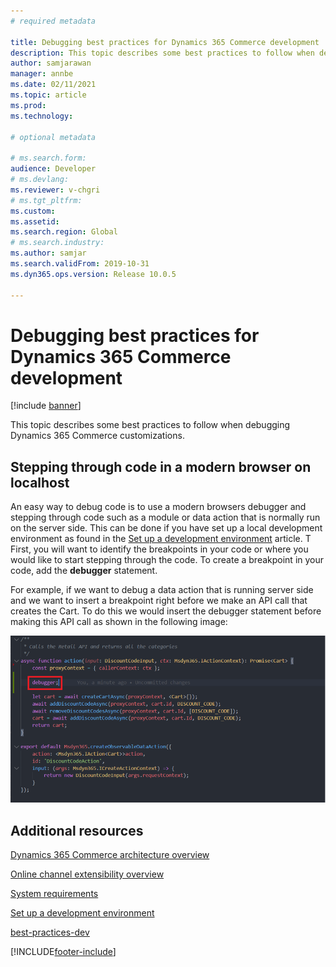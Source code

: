 ```yaml
---
# required metadata

title: Debugging best practices for Dynamics 365 Commerce development 
description: This topic describes some best practices to follow when debugging Dynamics 365 Commerce customizations.  
author: samjarawan
manager: annbe
ms.date: 02/11/2021
ms.topic: article
ms.prod: 
ms.technology: 

# optional metadata

# ms.search.form: 
audience: Developer
# ms.devlang: 
ms.reviewer: v-chgri
# ms.tgt_pltfrm: 
ms.custom: 
ms.assetid: 
ms.search.region: Global
# ms.search.industry: 
ms.author: samjar
ms.search.validFrom: 2019-10-31
ms.dyn365.ops.version: Release 10.0.5

---
```

# Debugging best practices for Dynamics 365 Commerce development 

[!include [banner](../includes/banner.md)]

This topic describes some best practices to follow when debugging Dynamics 365 Commerce customizations. 


## Stepping through code in a modern browser on localhost
An easy way to debug code is to use a modern browsers debugger and stepping through code such as a module or data action that is normally run on the server side.  This can be done if you have set up a local development environment as found in the [Set up a development environment](setup-dev-environment.md) article.
T
First, you will want to identify the breakpoints in your code or where you would like to start stepping through the code. To create a breakpoint in your code, add the **debugger** statement. 

For example, if we want to debug a data action that is running server side and we want to insert a breakpoint right before we make an API call that creates the Cart. To do this we would insert the debugger statement before making this API call as shown in the following image:

![Adding debugger to code](media/debugging-best-practices-1.png)


## Additional resources

[Dynamics 365 Commerce architecture overview](../commerce-architecture.md)

[Online channel extensibility overview](overview.md)

[System requirements](system-requirements.md)

[Set up a development environment](setup-dev-environment.md)

[best-practices-dev](best-practices-dev.md)


[!INCLUDE[footer-include](../../includes/footer-banner.md)]
